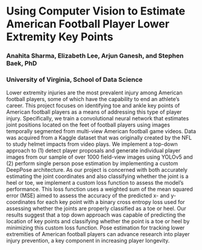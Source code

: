 # Using Computer Vision to Estimate American Football Player Lower Extremity Key Points
### Anahita Sharma, Elizabeth Lee, Arjun Ganesh, and Stephen Baek, PhD
### University of Virginia, School of Data Science

Lower extremity injuries are the most prevalent injury among American football players, some of which have the capability to end an athlete’s career. This project focuses on identifying toe and ankle key points of American football players as a means of addressing this type of player injury. Specifically, we train a convolutional neural network that estimates joint positions located on the feet of football players using images temporally segmented from multi-view American football game videos. Data was acquired from a Kaggle dataset that was originally created by the NFL to study helmet impacts from video plays. We implement a top-down approach to (1) detect player proposals and generate individual player images from our sample of over 1000 field-view images using YOLOv5 and (2) perform single person pose estimation by implementing a custom DeepPose architecture. As our project is concerned with both accurately estimating the joint coordinates and also classifying whether the joint is a heel or toe, we implement a custom loss function to assess the model’s performance. This loss function uses a weighted sum of the mean squared error (MSE) aimed to assess the accuracy of the predicted x- and y-coordinates for each key point with a binary cross entropy loss used for assessing whether the joints are properly classified as a toe or heel. Our results suggest that a top down approach was capable of predicting the location of key points and classifying whether the point is a toe or heel by minimizing this custom loss function. Pose estimation for tracking lower extremities of American football players can advance research into player injury prevention, a key component in increasing player longevity.
